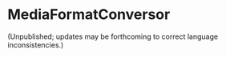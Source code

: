 # MediaFormatConversor
(Unpublished; updates may be forthcoming to correct language inconsistencies.)

